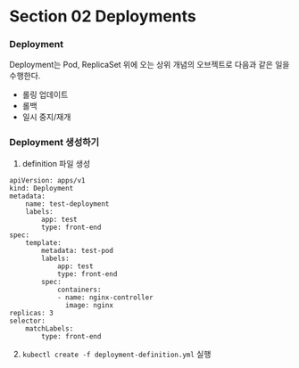 # Section 02 Deployments

### Deployment
Deployment는 Pod, ReplicaSet 위에 오는 상위 개념의 오브젝트로 다음과 같은 일을 수행한다.
- 롤링 업데이트
- 롤백
- 일시 중지/재개

### Deployment 생성하기

1. definition 파일 생성
~~~
apiVersion: apps/v1
kind: Deployment
metadata:
    name: test-deployment
    labels:
        app: test
        type: front-end
spec:
    template:
        metadata: test-pod
        labels:
            app: test
            type: front-end
        spec:
            containers:
            - name: nginx-controller
              image: nginx
replicas: 3
selector:
    matchLabels:
        type: front-end
~~~

2. `kubectl create -f deployment-definition.yml` 실행